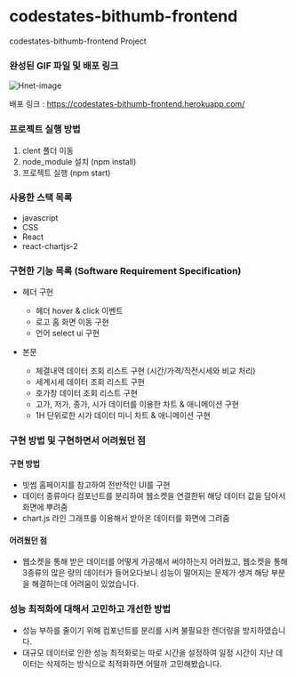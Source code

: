 # codestates-bithumb-frontend
codestates-bithumb-frontend Project


### 완성된 GIF 파일 및 배포 링크

![Hnet-image](https://user-images.githubusercontent.com/67010327/161239205-d724f342-790a-4587-9197-967bf1ddba3a.gif)


배포 링크 : https://codestates-bithumb-frontend.herokuapp.com/

### 프로젝트 실행 방법
1. clent 폴더 이동
2. node_module 설치 (npm install) 
3. 프로젝트 실행 (npm start) 

### 사용한 스택 목록
- javascript
- CSS
- React
- react-chartjs-2

### 구현한 기능 목록 (Software Requirement Specification)
- 헤더 구현 
    - 헤더 hover & click 이벤트
    - 로고 홈 화면 이동 구현
    - 언어 select ui 구현

- 본문 
    - 체결내역 데이터 조회 리스트 구현 (시간/가격/직전시세와 비교 처리)
    - 세계시세 데이터 조회 리스트 구현
    - 호가창 데이터 조회 리스트 구현 
    - 고가, 저가, 종가, 시가 데이터를 이용한 차트 & 애니메이션 구현
    - 1H 단위로한 시가 데이터 미니 차트 & 애니메이션 구현

### 구현 방법 및 구현하면서 어려웠던 점


#### 구현 방법
- 빗썸 홈페이지를 참고하여 전반적인 UI를 구현
- 데이터 종류마다 컴포넌트를 분리하여 웹소켓을 연결한뒤 해당 데이터 값을 담아서 화면에 뿌려줌
- chart.js 라인 그래프를 이용해서 받아온 데이터를 화면에 그려줌


#### 어려웠던 점
- 웹소켓을 통해 받은 데이터를 어떻게 가공해서 써야하는지 어려웠고, 웹소켓을 통해 3종류의 많은 량의 데이터가 들어오다보니 성능이 떨어지는 문제가 생겨 해당 부분을 해결하는데 어려움이 있었습니다.


### 성능 최적화에 대해서 고민하고 개선한 방법
- 성능 부하를 줄이기 위해 컴포넌트를 분리를 시켜 불필요한 렌더링을 방지하였습니다. 
- 대규모 데이터로 인한 성능 최적화로는 따로 시간을 설정하여 일정 시간이 지난 데이터는 삭제하는 방식으로 최적화하면 어떨까 고민해봤습니다.


